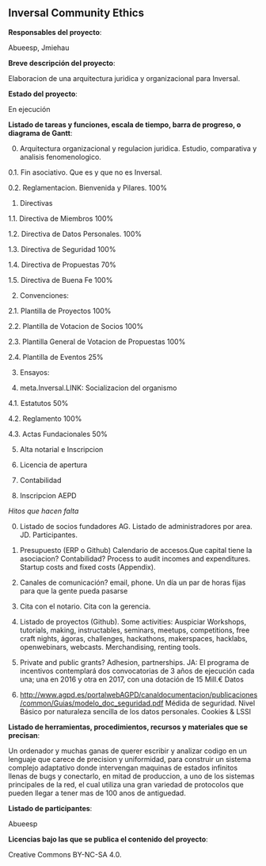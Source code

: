 ## Inversal Community Ethics

**Responsables del proyecto**: 

Abueesp, Jmiehau


**Breve descripción del proyecto**:

Elaboracion de una arquitectura juridica y organizacional para Inversal.

**Estado del proyecto**: 

En ejecución


**Listado de tareas y funciones, escala de tiempo, barra de progreso, o diagrama de Gantt**:


0. Arquitectura organizacional y regulacion juridica. Estudio, comparativa y analisis fenomenologico. 

0.1. Fin asociativo. Que es y que no es Inversal. 

0.2. Reglamentacion. Bienvenida y Pilares. 100%


1. Directivas

1.1. Directiva de Miembros 100%

1.2. Directiva de Datos Personales. 100%

1.3. Directiva de Seguridad 100%

1.4. Directiva de Propuestas 70% 

1.5. Directiva de Buena Fe 100%

2. Convenciones: 

2.1. Plantilla de Proyectos 100%

2.2. Plantilla de Votacion de Socios 100% 

2.3. Plantilla General de Votacion de Propuestas 100%

2.4. Plantilla de Eventos 25%

3. Ensayos:

4. meta.Inversal.LINK: Socializacion del organismo

4.1. Estatutos 50%

4.2. Reglamento 100% 

4.3. Actas Fundacionales 50%

5. Alta notarial e Inscripcion

6. Licencia de apertura

7. Contabilidad

8. Inscripcion AEPD

_Hitos que hacen falta_

0. Listado de socios fundadores AG. Listado de administradores por area. JD. Participantes.

1. Presupuesto (ERP o Github) Calendario de accesos.Que capital tiene la asociacion? Contabilidad? Process to audit incomes and expenditures. Startup costs and fixed costs (Appendix). 

2. Canales de comunicación?  email, phone. Un día un par de horas fijas para que la gente pueda pasarse

3. Cita con el notario. Cita con la gerencia.

4. Listado de proyectos (Github). Some activities: Auspiciar Workshops, tutorials, making, instructables, seminars, meetups, competitions, free craft nights, ágoras, challenges, hackathons, makerspaces, hacklabs, openwebinars, webcasts. Merchandising, renting tools.

5. Private and public grants? Adhesion, partnerships. JA: El programa de incentivos contemplará dos convocatorias de 3 años de ejecución cada una; una en 2016 y otra en 2017, con una dotación de 15 Mill.€
Datos

6. http://www.agpd.es/portalwebAGPD/canaldocumentacion/publicaciones/common/Guias/modelo_doc_seguridad.pdf
Médida de seguridad. Nivel Básico por naturaleza sencilla de los datos personales. Cookies & LSSI


**Listado de herramientas, procedimientos, recursos y materiales que se precisan**:

Un ordenador y muchas ganas de querer escribir y analizar codigo en un lenguaje que carece de precision y uniformidad, para construir un sistema complejo adaptativo donde intervengan maquinas de estados infinitos llenas de bugs y conectarlo, en mitad de produccion, a uno de los sistemas principales de la red, el cual utiliza una gran variedad de protocolos que pueden llegar a tener mas de 100 anos de antiguedad.

**Listado de participantes**:

Abueesp

**Licencias bajo las que se publica el contenido del proyecto**: 

Creative Commons BY-NC-SA 4.0.



